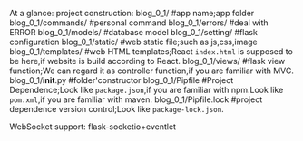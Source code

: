 At a glance:
    project construction:
    blog_0_1/   #app name;app folder
    blog_0_1/commands/   #personal command
    blog_0_1/errors/    #deal with ERROR
    blog_0_1/models/    #database model
    blog_0_1/setting/   #flask configuration
    blog_0_1/static/    #web static file;such as js,css,image
    blog_0_1/templates/ #web HTML templates;React `index.html` is supposed to be here,if website is build according to React.
    blog_0_1/views/     #flask view function;We can regard it as controller function,if you are familiar with MVC.
    blog_0_1/__init__.py    #folder'constructor
    blog_0_1/Pipfile    #Project Dependence;Look like `package.json`,if you are familiar with npm.Look like `pom.xml`,if you are familiar with maven.
    blog_0_1/Pipfile.lock    #project dependence version control;Look like `package-lock.json`.

WebSocket support:
    flask-socketio+eventlet

